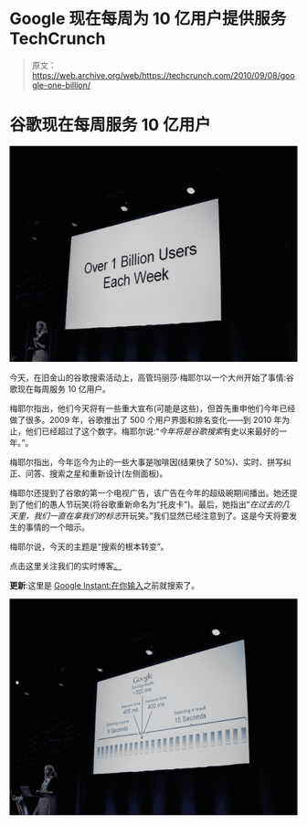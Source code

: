 # Google 现在每周为 10 亿用户提供服务 TechCrunch

> 原文：<https://web.archive.org/web/https://techcrunch.com/2010/09/08/google-one-billion/>

# 谷歌现在每周服务 10 亿用户

![](img/1a8071f6e551934a8ed92610a7f538d8.png "2")

今天，在旧金山的谷歌搜索活动上，高管玛丽莎·梅耶尔以一个大州开始了事情:谷歌现在每周服务 10 亿用户。

梅耶尔指出，他们今天将有一些重大宣布(可能是这些)，但首先重申他们今年已经做了很多。2009 年，谷歌推出了 500 个用户界面和排名变化——到 2010 年为止，他们已经超过了这个数字。梅耶尔说:“*今年将是谷歌搜索*有史以来最好的一年。”。

梅耶尔指出，今年迄今为止的一些大事是咖啡因(结果快了 50%)、实时、拼写纠正、问答、搜索之星和重新设计(左侧面板)。

梅耶尔还提到了谷歌的第一个电视广告，该广告在今年的超级碗期间播出。她还提到了他们的愚人节玩笑(将谷歌重新命名为“托皮卡”)。最后，她指出“*在过去的几天里，我们一直在拿我们的标志*开玩笑。”我们显然已经注意到了。这是今天将要发生的事情的一个暗示。

梅耶尔说，今天的主题是“搜索的根本转变”。

点击这里关注我们的实时博客[。](https://web.archive.org/web/20230217115550/https://techcrunch.com/2010/09/08/google-search-event-2/)

**更新**:这里是 [Google Instant:在你输入](https://web.archive.org/web/20230217115550/https://techcrunch.com/2010/09/08/google-instant-its-search-before-you-type/)之前就搜索了。

![](img/fefaa4c331055b1880b9a3f20a9ed8b5.png "1111")